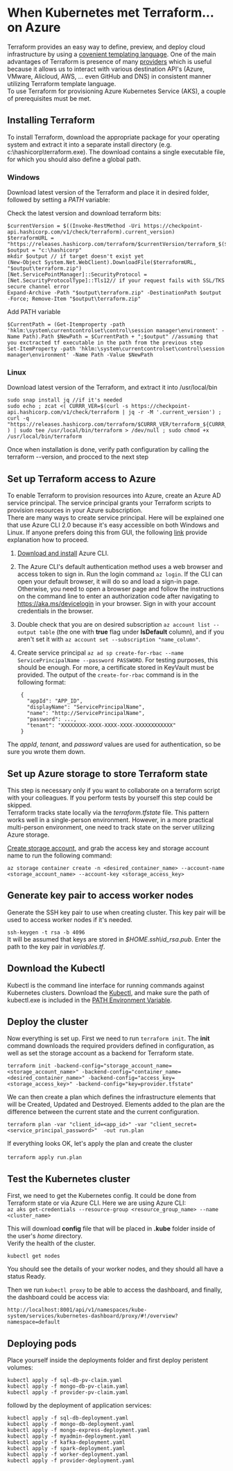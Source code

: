 # When Kubernetes met Terraform... on Azure

Terraform provides an easy way to define, preview, and deploy cloud infrastructure by using a [covenient templating language](https://www.terraform.io/docs/configuration/syntax.html). One of the main advantages of Terraform is presence of many [providers](https://www.terraform.io/docs/providers/) which is useful because it allows us to interact with various destination API's (Azure, VMware, Alicloud, AWS, … even GitHub and DNS) in consistent manner utilizing Terraform template language.  
To use Terraform for provisioning Azure Kubernetes Service (AKS), a couple of prerequisites must be met.
 
## Installing Terraform  

To install Terraform, download the appropriate package for your operating system and extract it into a separate install directory (e.g. c:\hashicorp\terraform.exe). The download contains a single executable file, for which you should also define a global path.
 

### Windows

Download latest version of the Terraform and place it in desired folder, followed by setting a *PATH* variable:

Check the latest version and download terraform bits:  
```
$currentVersion = $((Invoke-RestMethod -Uri https://checkpoint-api.hashicorp.com/v1/check/terraform).current_version)  
$terraformURL = "https://releases.hashicorp.com/terraform/$currentVersion/terraform_$($currentVersion)_windows_amd64.zip"  
$output = "c:\hashicorp"  
mkdir $output // if target doesn't exist yet  
(New-Object System.Net.WebClient).DownloadFile($terraformURL, "$output\terraform.zip")  
[Net.ServicePointManager]::SecurityProtocol = [Net.SecurityProtocolType]::Tls12// if your request fails with SSL/TKS secure channel error  
Expand-Archive -Path "$output\terraform.zip" -DestinationPath $output -Force; Remove-Item "$output\terraform.zip"
```

Add PATH variable
```
$CurrentPath = (Get-Itemproperty -path 'hklm:\system\currentcontrolset\control\session manager\environment' -Name Path).Path $NewPath = $CurrentPath + ";$output" //assuming that you exctracted tf executable in the path from the previous step  
Set-ItemProperty -path 'hklm:\system\currentcontrolset\control\session manager\environment' -Name Path -Value $NewPath
```

### Linux

Download latest version of the Terraform, and extract it into /usr/local/bin

```
sudo snap install jq //if it's needed  
sudo echo ; zcat <( CURRR_VER=$(curl -s https://checkpoint-api.hashicorp.com/v1/check/terraform | jq -r -M '.current_version') ; curl -q "https://releases.hashicorp.com/terraform/$CURRR_VER/terraform_${CURRR_VER}_linux_amd64.zip" ) | sudo tee /usr/local/bin/terraform > /dev/null ; sudo chmod +x /usr/local/bin/terraform
```

Once when installation is done, verify path configuration by calling the terraform --version, and procced to the next step 


## Set up Terraform access to Azure 

To enable Terraform to provision resources into Azure, create an Azure AD service principal. The service principal grants your Terraform scripts to provision resources in your Azure subscription.  
There are many ways to create service principal. Here will be explained one that use Azure CLI 2.0 because it's easy accessible on both Windows and Linux. If anyone prefers doing this from GUI, the following [link](https://docs.microsoft.com/en-us/azure/azure-resource-manager/resource-group-create-service-principal-portal) provide explanation how to proceed.
 
1. [Download and install](https://docs.microsoft.com/en-us/cli/azure/install-azure-cli?view=azure-cli-latest) Azure CLI.  
2. The Azure CLI's default authentication method uses a web browser and access token to sign in. Run the login command `az login`. If the CLI can open your default browser, it will do so and load a sign-in page. Otherwise, you need to open a browser page and follow the instructions on the command line to enter an authorization code after navigating to https://aka.ms/devicelogin in your browser. Sign in with your account credentials in the browser.  

3. Double check that you are on desired subscription `az account list --output table` (the one with **true** flag under **IsDefault** column), and if you aren't set it with `az account set --subscription "name_column"`.  
4. Create service principal `az ad sp create-for-rbac --name ServicePrincipalName --password PASSWORD`. For testing purposes, this should be enough. For more, a certificate stored in KeyVault must be provided. The output of the `create-for-rbac` command is in the following format:  
   ```
    {
	  "appId": "APP_ID",
	  "displayName": "ServicePrincipalName",
	  "name": "http://ServicePrincipalName",
	  "password": ...,
	  "tenant": "XXXXXXXX-XXXX-XXXX-XXXX-XXXXXXXXXXXX"
	}
	```  
The *appId*, *tenant*, and *password* values are used for authentication, so be sure you wrote them down.


## Set up Azure storage to store Terraform state 

This step is necessary only if you want to collaborate on a terraform script with your colleagues. If you perform tests by yourself this step could be skipped.  
Terraform tracks state locally via the *terraform.tfstate* file. This pattern works well in a single-person environment. However, in a more practical multi-person environment, one need to track state on the server utilizing Azure storage. 

[Create storage account](https://code.visualstudio.com/tutorials/static-website/create-storage), and grab the access key and storage account name to run the following command:  

```
az storage container create -n <desired_container_name> --account-name <storage_account_name> --account-key <storage_access_key>
```


## Generate key pair to access worker nodes

Generate the SSH key pair to use when creating cluster. This key pair will be used to access worker nodes if it's needed.

`ssh-keygen -t rsa -b 4096`  
It will be assumed that keys are stored in *$HOME\.ssh\id_rsa.pub*. Enter the path to the key pair in *variables.tf*.


## Download the Kubectl

Kubectl is the command line interface for running commands against Kubernetes clusters. Download the [Kubectl](https://storage.googleapis.com/kubernetes-release/release/v1.9.0/bin/windows/amd64/kubectl.exe), and make sure the path of kubectl.exe is included in the [PATH Environment Variable](https://msdn.microsoft.com/en-us/library/office/ee537574(v=office.14).aspx). 


## Deploy the cluster

Now everything is set up. First we need to run `terraform init`. The **init** command downloads the required providers defined in configuration, as well as set the storage account as a backend for Terraform state.  

```
terraform init -backend-config="storage_account_name=<storage_account_name>" -backend-config="container_name=<desired_container_name>" -backend-config="access_key=<storage_access_key>" -backend-config="key=provider.tfstate"
```

We can then create a plan which defines the infrastructure elements that will be Created, Updated and Destroyed. Elements added to the plan are the difference between the current state and the current configuration.  

`terraform plan -var "client_id=<app_id>" -var "client_secret=<service_principal_password>"  -out run.plan`

If everything looks OK, let's apply the plan and create the cluster  

`terraform apply run.plan`
 
 
## Test the Kubernetes cluster 

First, we need to get the Kubernetes config. It could be done from Terraform state or via Azure CLI. Here we are using Azure CLI:  
`az aks get-credentials --resource-group <resource_group_name> --name <cluster_name>`  

This will download **config** file that will be placed in **.kube** folder inside of the user's *home* directory.  
Verify the health of the cluster.  

`kubectl get nodes`  

You should see the details of your worker nodes, and they should all have a status Ready.

Then we run `kubectl proxy` to be able to access the dashboard, and finally, the dashboard could be access via:  

`http://localhost:8001/api/v1/namespaces/kube-system/services/kubernetes-dashboard/proxy/#!/overview?namespace=default`


## Deploying pods

Place yourself inside the deployments folder and first deploy peristent volumes:  

```
kubectl apply -f sql-db-pv-claim.yaml
kubectl apply -f mongo-db-pv-claim.yaml
kubectl apply -f provider-pv-claim.yaml
```
followd by the deployment of application services:
```
kubectl apply -f sql-db-deployment.yaml
kubectl apply -f mongo-db-deployment.yaml
kubectl apply -f mongo-express-deployment.yaml
kubectl apply -f myadmin-deployment.yaml
kubectl apply -f kafka-deployment.yaml
kubectl apply -f spark-deployment.yaml
kubectl apply -f worker-deployment.yaml
kubectl apply -f provider-deployment.yaml
```

